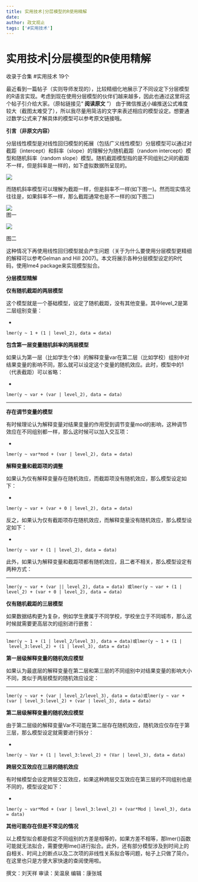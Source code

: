 ```yaml
---
title: 实用技术|分层模型的R使用精解
date: 
author: 政文观止
tags: ['#实用技术']
---
```

# 实用技术|分层模型的R使用精解


收录于合集 #实用技术 19个

最近看到一篇帖子（实则导师发现的），比较精细化地展示了不同设定下分层模型的R语言实现。考虑到现在使用分层模型的伙伴们越来越多，因此也通过这里将这个帖子引介给大家。（原帖链接见“
**阅读原文** ”）
由于微信推送小编推送公式难度较大（截图太难受了），所以我尽量用简洁的文字来表述相应的模型设定。想要通过数学公式来了解具体的模型可以参考原文链接哦。

  

 **引言（非原文内容）**

分层线性模型是对线性回归模型的拓展（包括广义线性模型）分层模型可以通过对截距（intercept）和斜率（slope）的理解分为随机截距（random
intercept）模型和随机斜率（random slope）模型。随机截距模型指的是不同组别之间的截距不一样，但是斜率是一样的，如下虚拟数据所呈现的。  

![](/images/30/2.jpeg)

而随机斜率模型可以理解为截距一样，但是斜率不一样(如下图一)。然而现实情况往往是，如果斜率不一样，那么截距通常也是不一样的(如下图二)  

![](/images/30/3.jpeg)  
图一  
  
  
![](/images/30/4.jpeg)  

图二

  

这种情况下再使用线性回归模型就会产生问题（关于为什么要使用分层模型更精细的解释可以参考Gelman and Hill
2007)。本文将展示各种分层模型设定的R代码，使用lme4 package来实现模型拟合。  

  

 **分层模型精解**

 **仅有随机截距的两层模型**  

  

这个模型就是一个基础模型，设定了随机截距，没有其他变量。其中level_2是第二层组别变量：

  * 

    
    
    lmer(y ~ 1 + (1 | level_2), data = data)

  

 **包含第一层变量随机斜率的两层模型**

  

如果认为第一层（比如学生个体）的解释变量var在第二层（比如学校）组别中对结果变量的影响不同，那么就可以设定这个变量的随机效应。此时，模型中的1（代表截距）可以省略：

  * 

    
    
    lmer(y ~ var + (var | level_2), data = data)

 ****

 **存在调节变量的模型**

  

有时候理论认为解释变量对结果变量的作用受到调节变量mod的影响，这种调节效应在不同组别都一样，那么这时候可以加入交互项：

  * 

    
    
    lmer(y ~ var*mod + (var | level_2), data = data)

  

 **解释变量和截距项的调整**

  

如果认为仅有解释变量存在随机效应，而截距项没有随机效应，那么模型设定如下：

  * 

    
    
    lmer(y ~ var + (var + 0 | level_2), data = data)

  

反之，如果认为仅有截距项存在随机效应，而解释变量没有随机效应，那么模型设定如下：

  * 

    
    
    lmer(y ~ var + (1 | level_2), data = data)

  

此外，如果认为解释变量和截距项都有随机效应，且二者不相关，那么模型设定有两种方式：

  *   *   * 

    
    
    lmer(y ~ var + (var || level_2), data = data) 或lmer(y ~ var + (1 | level_2) + (var + 0 | level_2), data = data)

  

 **仅有随机截距的三层模型**

  

如果数据结构更为复杂，例如学生隶属于不同学校，学校坐立于不同城市，那么这时候就需要更高层次的组别进行嵌套：

  *   *   * 

    
    
    lmer(y ~ 1 + (1 | level_2/level_3), data = data)或lmer(y ~ 1 + (1 | level_3:level_2) + (1 | level_3), data = data)

  

 **第一层级解释变量的随机效应模型**

  

如果认为最底层的解释变量在第二层和第三层的不同组别中对结果变量的影响大小不同，类似于两层模型的随机效应设定：

  *   *   * 

    
    
    lmer(y ~ var + (var | level_2/level_3), data = data)或lmer(y ~ var + (var | level_3:level_2) + (var | level_3), data = data)

  

 **第二层级解释变量的随机效应模型**

  

由于第二层级的解释变量Var不可能在第二层存在随机效应，随机效应仅存在于第三层，那么模型设定就需要进行拆分：

  * 

    
    
    lmer(y ~ Var + (1 | level_3:level_2) + (Var | level_3), data = data)

  

 **跨层交互效应在三层的随机效应**

  

有时候模型会设定跨层交互效应，如果这种跨层交互效应在第三层的不同组别也是不同的，模型设定如下：

  * 

    
    
    lmer(y ~ var*Mod + (var | level_3:level_2) + (var*Mod | level_3), data = data)

  

 **其他可能存在但是不常见的情况**

  

以上模型拟合都是假定不同组别的方差是相等的，如果方差不相等，那lmer()函数可能就无法拟合，需要使用lme()进行拟合。此外，还有部分模型涉及到时间上的自相关、时间上的断点以及二次项的非线性关系拟合等问题，帖子上只做了简介。在这里也只是方便大家快速的查阅使用啦。

  

撰文：刘天祥 审读：吴温泉 编辑：康张城

